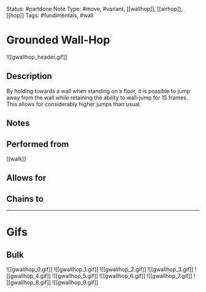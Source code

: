 Status: #partdone
Note Type: #move, #variant, [[wallhop]], [[airhop]], [[hop]]
Tags: #fundimentals, #wall

# Grounded Wall-Hop
![[gwallhop_header.gif]]
## Description
By holding towards a wall when standing on a floor, it is possible to jump away from the wall while retaining the ability to wall-jump for 15 frames. This allows for considerably higher jumps than usual.

## Notes


## Performed from
[[walk]]

## Allows for


## Chains to


___
# Gifs
## Bulk
![[gwallhop_0.gif]]
![[gwallhop_1.gif]]
![[gwallhop_2.gif]]
![[gwallhop_3.gif]]
![[gwallhop_4.gif]]
![[gwallhop_5.gif]]
![[gwallhop_6.gif]]
![[gwallhop_7.gif]]
![[gwallhop_8.gif]]
![[gwallhop_9.gif]]
